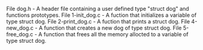 File dog.h - A header file containing a user defined type "struct dog" and functions prototypes.
File 1-init_dog.c - A fuction that initializes a variable of type struct dog.
File 2-print_dog.c - A fuction that prints a struct dog.
File 4-new_dog.c - A function that creates a new dog of type struct dog. 
File 5-free_dog.c - A function that frees all the memory allocted to a variable of type struct dog.
